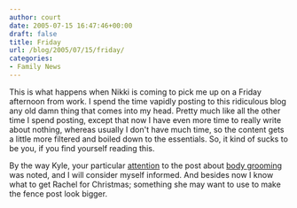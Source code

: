 ```yaml
---
author: court
date: 2005-07-15 16:47:46+00:00
draft: false
title: Friday
url: /blog/2005/07/15/friday/
categories:
- Family News
---
```


This is what happens when Nikki is coming to pick me up on a Friday afternoon from work.  I spend the time vapidly posting to this ridiculous blog any old damn thing that comes into my head.  Pretty much like all the other time I spend posting, except that now I have even more time to really write about nothing, whereas usually I don't have much time, so the content gets a little more filtered and boiled down to the essentials.  So, it kind of sucks to be you, if you find yourself reading this.

By the way Kyle, your particular [attention](http://www.vallentyne.com/blog/archives/2005/07/holy_body_groom.html#comments) to the post about [body grooming](http://www.vallentyne.com/blog/archives/2005/07/holy_body_groom.html) was noted, and I will consider myself informed.  And besides now I know what to get Rachel for Christmas; something she may want to use to make the fence post look bigger.
